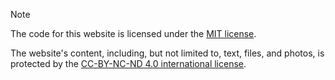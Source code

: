 > [!NOTE]
> 
> The code for this website is licensed under the [MIT license](LICENSE-MIT).
> 
> The website's content, including, but not limited to, text, files, and photos, is protected by the [CC-BY-NC-ND 4.0 international license](LICENSE-CC).
